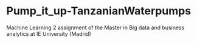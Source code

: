 # Pump_it_up-TanzanianWaterpumps
Machine Learning 2 assignment of the Master in Big data and business analytics at IE University (Madrid)
